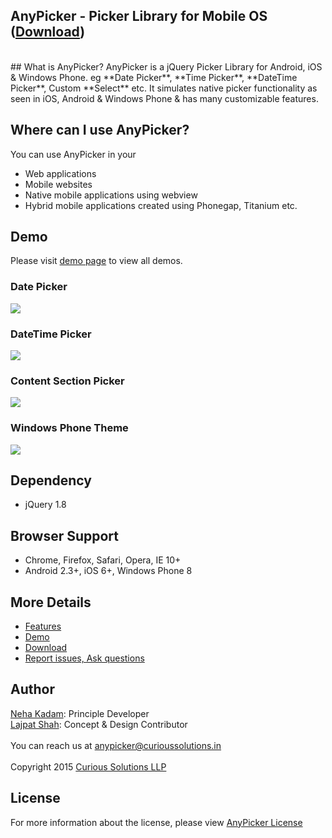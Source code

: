 ## AnyPicker - Picker Library for Mobile OS ([Download](https://curioussolutions.in/libraries/anypicker/ "Download AnyPicker"))
<br/>
## What is AnyPicker?
AnyPicker is a jQuery Picker Library for Android, iOS & Windows Phone. eg **Date Picker**, **Time Picker**, **DateTime Picker**, Custom **Select** etc. It simulates native picker functionality as seen in iOS, Android & Windows Phone & has many customizable features. 
 
## Where can I use AnyPicker?
You can use AnyPicker in your 
- Web applications
- Mobile websites
- Native mobile applications using webview
- Hybrid mobile applications created using Phonegap, Titanium etc.

## Demo
Please visit [demo page](https://curioussolutions/libraries/anypicker/ "AnyPicker Demo") to view all demos. <br/>
### Date Picker
![](http://curioussolutions.in/libraries/anypicker/content/images/github-datepicker.png)
### DateTime Picker
![](http://curioussolutions.in/libraries/anypicker/content/images/github-datetimepicker.png)
### Content Section Picker
![](http://curioussolutions.in/libraries/anypicker/content/images/github-contentsection.png)
### Windows Phone Theme
![](http://curioussolutions.in/libraries/anypicker/content/images/github-windowsphone.png)

## Dependency
- jQuery 1.8

## Browser Support
- Chrome, Firefox, Safari, Opera, IE 10+
- Android 2.3+, iOS 6+, Windows Phone 8

## More Details
- [Features](https://curioussolutions/libraries/anypicker/ "AnyPicker Features")
- [Demo](https://curioussolutions/libraries/anypicker/ "AnyPicker Demo")
- [Download](https://curioussolutions/libraries/anypicker/ "Download AnyPicker")
- [Report issues, Ask questions](https://github.com/CuriousSolutions/AnyPicker/issues "Report Issues")

## Author
[Neha Kadam](https://github.com/nehakadam): Principle Developer<br/> 
[Lajpat Shah](https://github.com/lajpatshah): Concept & Design Contributor
<br/> <br/> 
You can reach us at [anypicker@curioussolutions.in](mailto:anypicker@curioussolutions.in) <br/> <br/> 
Copyright 2015 [Curious Solutions LLP](https://github.com/CuriousSolutions)

## License
For more information about the license, please view [AnyPicker License](https://curioussolutions/libraries/anypicker/ "AnyPicker License")
